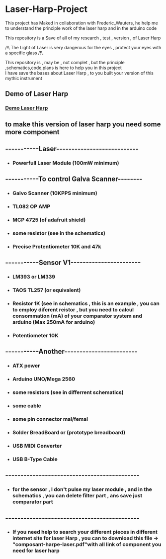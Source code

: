 # Laser-Harp-Project

This project has Maked in collaboration with Frederic_Wauters, he help me to understand the principle work of the laser harp and in the arduino code 

 This repository is a Save of all of my research , test , version , of Laser Harp     

/!\ The Light of Laser is very dangerous for the eyes , protect your eyes with a specific glass /!\  

 This repository is , may be , not complet , but the principle ,schematics,code,plans is here to help you in this project   
 I have save the bases about Laser Harp , to you built your version of this mythic instrument   

## Demo of Laser Harp
### [Demo Laser Harp](https://youtu.be/7bUMFFDsR9I)

## to make this version of laser harp you need some more component  
## -----------Laser---------------------------    
* ### Powerfull Laser Module (100mW minimum)  
## -----------To control Galva Scanner--------  
* ### Galvo Scanner (10KPPS minimum)   
* ### TL082 OP AMP  
* ### MCP 4725 (of adafruit shield)   
* ### some resistor (see in the schematics)  
* ### Precise Protentiometer 10K and 47k  
## -----------Sensor V1-----------------------
* ### LM393 or LM339  
* ### TAOS TL257 (or equivalent)  
* ### Resistor 1K (see in schematics , this is an example , you can to employ diferent reistor , but you need to calcul consommation (mA) of your comparator system and arduino (Max 250mA for arduino)  
* ### Potentiometer 10K  
## -----------Another------------------------  
* ### ATX power  
* ### Arduino UNO/Mega 2560  
* ### some resistors (see in differrent schematics)  
* ### some cable  
* ### some pin connector mal/femal  
* ### Solder BreadBoard or (prototype breadboard)  
* ### USB MIDI Converter  
* ### USB B-Type Cable  
## --------------------------------------------  
* ### for the sensor , I don't pulse my laser module , and in the schematics , you can delete filter part , ans save just comparator part  
## --------------------------------------------  
* ### If you need help to search your different pieces in different internet site for laser Harp , you can to download this file -> "composant-harpe-laser.pdf"with all link of component you need for laser harp  


